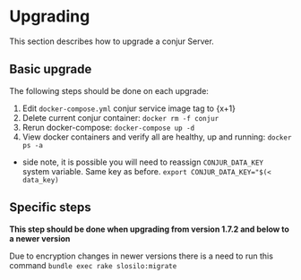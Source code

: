 # Upgrading

This section describes how to upgrade a conjur Server.

## Basic upgrade

The following steps should be done on each upgrade:
1. Edit `docker-compose.yml` conjur service image tag to {x+1}
2. Delete current conjur container: 
`docker rm -f conjur`
3. Rerun docker-compose:
`docker-compose up -d`
4. View docker containers and verify all are healthy, up and running:
 `docker ps -a`

* side note, it is possible you will need to reassign `CONJUR_DATA_KEY` system variable. Same key as before. 
`export CONJUR_DATA_KEY="$(< data_key)`

## Specific steps

**This step should be done  when upgrading from version 1.7.2 and below to a newer version**

Due to encryption changes in newer versions there is a need to run this command
`bundle exec rake slosilo:migrate`
